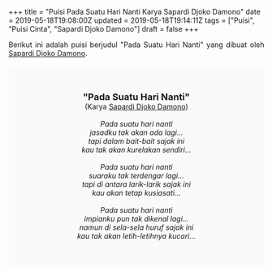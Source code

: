 +++
title = "Puisi Pada Suatu Hari Nanti Karya Sapardi Djoko Damono"
date = 2019-05-18T19:08:00Z
updated = 2019-05-18T19:14:11Z
tags = ["Puisi", "Puisi Cinta", "Sapardi Djoko Damono"]
draft = false
+++

<div dir="ltr" style="text-align: left;" trbidi="on"><div style="text-align: justify;">Berikut ini adalah puisi berjudul "Pada Suatu Hari Nanti" yang dibuat oleh <a href="https://ensiklopedia.kemdikbud.go.id/sastra/artikel/Sapardi_Djoko_Damono" target="_blank">Sapardi Djoko Damono</a>. </div><br /><div style="background: #FAFAFA; font-size: 14px; height: auto; margin: 0 auto; padding: 50px; text-align: center; width: auto;"><span style="font-size: 18px;"><b>"Pada Suatu Hari Nanti"</b></span><br />(Karya <a href="https://www.sekata.web.id/tags/sapardi-djoko-damono" target="_blank">Sapardi Djoko Damono</a>) <br /><br /><i>Pada suatu hari nanti<br />jasadku tak akan ada lagi…<br />tapi dalam bait-bait sajak ini<br />kau tak akan kurelakan sendiri…<br /><br />Pada suatu hari nanti<br />suaraku tak terdengar lagi…<br />tapi di antara larik-larik sajak ini<br />kau akan tetap kusiasati…<br /><br />Pada suatu hari nanti<br />impianku pun tak dikenal lagi…<br />namun di sela-sela huruf sajak ini<br />kau tak akan letih-letihnya kucari… </i> </div></div>
